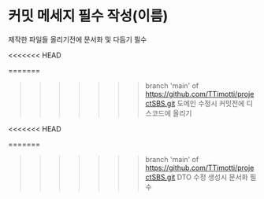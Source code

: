 # 커밋 메세지 필수 작성(이름)


제작한 파일들 올리기전에 문서화 및 다듬기 필수

<<<<<<< HEAD

=======
>>>>>>> branch 'main' of https://github.com/TTimotti/projectSBS.git
도메인 수정시 커밋전에 디스코드에 올리기

<<<<<<< HEAD

=======
>>>>>>> branch 'main' of https://github.com/TTimotti/projectSBS.git
DTO 수정 생성시 문서화 필수


